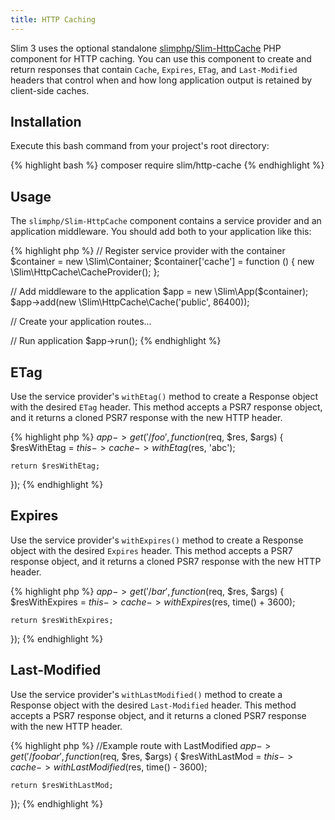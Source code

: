 ```yaml
---
title: HTTP Caching
---
```


Slim 3 uses the optional standalone [slimphp/Slim-HttpCache](https://github.com/slimphp/Slim-HttpCache) PHP component
for HTTP caching. You can use this component to create and return responses that
contain `Cache`, `Expires`, `ETag`, and `Last-Modified` headers that control
when and how long application output is retained by client-side caches.

## Installation

Execute this bash command from your project's root directory:

{% highlight bash %}
composer require slim/http-cache
{% endhighlight %}

## Usage

The `slimphp/Slim-HttpCache` component contains a service provider and an application
middleware. You should add both to your application like this:

{% highlight php %}
// Register service provider with the container
$container = new \Slim\Container;
$container['cache'] = function () {
    new \Slim\HttpCache\CacheProvider();
};

// Add middleware to the application
$app = new \Slim\App($container);
$app->add(new \Slim\HttpCache\Cache('public', 86400));

// Create your application routes...

// Run application
$app->run();
{% endhighlight %}

## ETag

Use the service provider's `withEtag()` method to create a Response object
with the desired `ETag` header. This method accepts a PSR7 response object,
and it returns a cloned PSR7 response with the new HTTP header.

{% highlight php %}
$app->get('/foo', function ($req, $res, $args) {
    $resWithEtag = $this->cache->withEtag($res, 'abc');

    return $resWithEtag;
});
{% endhighlight %}

## Expires

Use the service provider's `withExpires()` method to create a Response object
with the desired `Expires` header. This method accepts a PSR7 response object,
and it returns a cloned PSR7 response with the new HTTP header.

{% highlight php %}
$app->get('/bar',function ($req, $res, $args) {
    $resWithExpires = $this->cache->withExpires($res, time() + 3600);

    return $resWithExpires;
});
{% endhighlight %}

## Last-Modified

Use the service provider's `withLastModified()` method to create a Response object
with the desired `Last-Modified` header. This method accepts a PSR7 response object,
and it returns a cloned PSR7 response with the new HTTP header.

{% highlight php %}
//Example route with LastModified
$app->get('/foobar',function ($req, $res, $args) {
    $resWithLastMod = $this->cache->withLastModified($res, time() - 3600);

    return $resWithLastMod;
});
{% endhighlight %}
